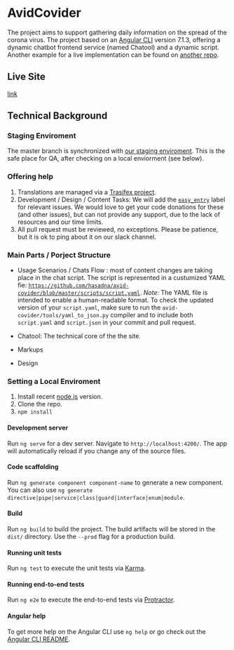 # AvidCovider
The project aims to support gathering daily information on the spread of the corona virus.
The project based on an [Angular CLI](https://github.com/angular/angular-cli) version 7.1.3, offering a dynamic chatbot frontend service (named Chatool) and a dynamic script. Another example for a live implementation can be found on [another repo](https://github.com/hasadna/reportit-user).

## Live Site

[link](https://coronaisrael.org)

## Technical Background


### Staging Enviroment

The master branch is synchronized with [our staging enviroment](https://avid-covider.phonaris.com). This is the safe place for QA, after checking on a local enviorment (see below).

### Offering help
1. Translations are managed via a [Trasifex project](https://www.transifex.com/the-public-knowledge-workshop/avid-covider/dashboard/).
1. Development / Design / Content Tasks: We will add the [`easy_entry`](https://github.com/hasadna/avid-covider/issues?q=is%3Aissue+is%3Aopen+label%3Aeasy_entry) label for relevant issues. We would love to get your code donations for these (and other issues), but can not provide any support, due to the lack of resources and our time limits. 
1. All pull request must be reviewed, no exceptions. Please be patience, but it is ok to ping about it on our slack channel.


### Main Parts / Porject Structure

- Usage Scenarios / Chats Flow : most of content changes are taking place in the chat script. The script is represented in a custumized YAML fie: [`https://github.com/hasadna/avid-covider/blob/master/scripts/script.yaml`](https://github.com/hasadna/avid-covider/blob/master/scripts/script.yaml). *Note:* The YAML file is intended to enable a human-readable format. To check the updated version of your `script.yaml`, make sure to run the `avid-covider/tools/yaml_to_json.py` compiler and to include both `script.yaml` and `script.json` in your commit and pull request.

- Chatool: The technical core of the the site. 

- Markups

- Design


### Setting a Local Enviroment
1. Install recent [node,js](https://nodejs.org/en/about/releases/) version.
1. Clone the repo.
1. `npm install`

#### Development server

Run `ng serve` for a dev server. Navigate to `http://localhost:4200/`. The app will automatically reload if you change any of the source files.

#### Code scaffolding

Run `ng generate component component-name` to generate a new component. You can also use `ng generate directive|pipe|service|class|guard|interface|enum|module`.

#### Build

Run `ng build` to build the project. The build artifacts will be stored in the `dist/` directory. Use the `--prod` flag for a production build.

#### Running unit tests

Run `ng test` to execute the unit tests via [Karma](https://karma-runner.github.io).

#### Running end-to-end tests

Run `ng e2e` to execute the end-to-end tests via [Protractor](http://www.protractortest.org/).

#### Angular help

To get more help on the Angular CLI use `ng help` or go check out the [Angular CLI README](https://github.com/angular/angular-cli/blob/master/README.md).
